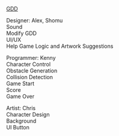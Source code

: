 [GDD](https://docs.google.com/document/d/1B6_gSA0V9VIfIbpt4vWS84rFcvO6MYPKv6FYh0dO274/edit?tab=t.0) <br>

Designer: Alex, Shomu <br>
Sound  <br>
Modify GDD <br>
UI/UX <br>
Help Game Logic and Artwork Suggestions <br>

Programmer: Kenny <br>
Character Control <br>
Obstacle Generation <br>
Collision Detection <br>
Game Start <br>
Score <br>
Game Over <br>

Artist: Chris <br>
Character Design <br>
Background <br>
UI Button <br>
